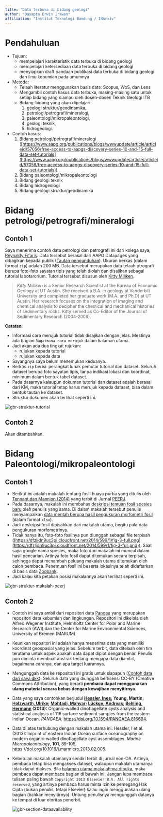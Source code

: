 ```yaml
---
title: "Data terbuka di bidang geologi"
author: "Dasapta Erwin Irawan"
affiliation: "Institut Teknologi Bandung / INArxiv"
---
```


# Pendahuluan

- Tujuan: 
  - mempelajari karakteristik data terbuka di bidang geologi
  - mempelajari ketersediaan data terbuka di bidang geologi
  - menyiapkan draft panduan publikasi data terbuka di bidang geologi dan ilmu kebumian pada umumnya
- Metode:
  - Telaah literatur menggunakan basis data: Scopus, WoS, dan Lens
  - Mengambil contoh kasus data terbuka, masing-masing satu untuk setiap bidang yang diampu oleh dosen-dosen Teknik Geologi ITB
  - Bidang-bidang yang akan dipelajari: 
    1. geologi struktur/geodinamika, 
    2. petrologi/petrografi/mineralogi,
    3. paleontologi/mikropaleontologi, 
    4. geologi teknik, 
    5. hidrogeologi.
- Contoh kasus:
  1. Bidang petrologi/petrografi/mineralogi ([https://www.aapg.org/publications/blogs/wwwupdate/article/articleid/57056/free-access-to-aapgs-discovery-series-10-and-15-full-data-set-tutorials](https://www.aapg.org/publications/blogs/wwwupdate/article/articleid/57056/free-access-to-aapgs-discovery-series-10-and-15-full-data-set-tutorials))
  2. Bidang paleontologi/mikropaleontologi
  3. Bidang geologi teknik
  4. Bidang hidrogeologi
  5. Bidang geologi struktur/geodinamika

# Bidang petrologi/petrografi/mineralogi

## Contoh 1

Saya menerima contoh data petrologi dan petrografi ini dari kolega saya, [Reynaldy Fifaris](https://scholar.google.co.id/citations?hl=en&user=20KtMUQAAAAJ&view_op=list_works&sortby=pubdate). Data tersebut berasal dari AAPG Datapages yang dibagikan kepada publik ([Tautan pengunduhan](http://www.datapages.com/files/ds10)). Ukuran berkas (dalam format `zip`) adalah 200 MB. Data tersebut merupakan data telaah ptrografi berupa foto-foto sayatan tipis yang telah diolah dan disajikan sebagai tutorial labotarorium. Tutorial tersebut disusun oleh [Kitty Miliken](https://scholar.google.com/citations?user=RNFK9SEAAAAJ&hl=en). 

> *Kitty Milliken* is a Senior Research Scientist at the Bureau of  Economic Geology at UT Austin. She received a B.A. in geology at  Vanderbilt University and completed her graduate work (M.A. and Ph.D) at UT Austin. Her research focuses on the integration of imaging and  chemical analysis to decipher the chemical and mechanical histories of  sedimentary rocks. Kitty served as Co-Editor of the Journal of  Sedimentary Research (2004-2008).

**Catatan**:

- Informasi cara merujuk tutorial tidak disajikan dengan jelas. Mestinya ada bagian `Bagaimana cara merujuk` dalam halaman utama.
- Jadi akan ada dua tingkat rujukan:
  - rujukan kepada tutorial
  - rujukan kepada data
- Sayangnya saya belum menemukan keduanya.
- Berkas `zip` berisi: perangkat lunak pemutar tutorial dan dataset. Seluruh dataset berupa foto sayatan tipis, tanpa indikasi lokasi dan koordinat, minimum dalam bentuk tabel dataset. 
- Pada dasarnya kalaupun dokumen tutorial dan dataset adalah berasal dari KM, maka tutorial tetap harus merujuk kepada dataset, bisa dalam bentuk tautan ke dataset.  
- Struktur dokumen akan terlihat seperti ini.

![gbr-struktur-tutorial](/Users/erwin/Downloads/IN-PROCESS/open-data-geologi/gbr-struktur-tutorial.png)





## Contoh 2

Akan ditambahkan.



# Bidang Paleontologi/mikropaleontologi

## Contoh 1

- Berikut ini adalah makalah tentang fosil buaya purba yang ditulis oleh [Tennant dan Mannion (2014)](https://peerj.com/articles/599/) yang terbit di Jurnal [PEERJ](peerj.com). 
- Pada dasarnya, makalah ini membahas [deskripsi temuan fosil spesies baru](https://peerj.com/articles/599/#supp-2) oleh penulis yang sama.  Di dalam makalah tersebut penulis menyampaikan [data mentah berupa hasil pengukuran morfometri fosil](https://dfzljdn9uc3pi.cloudfront.net/2014/599/1/S1_morphometric_data.xlsx) (dalam format `xlsx`). 
- Jadi deskripsi fosil dipisahkan dari makalah utama, begitu pula data pengukuran morfometrinya. 
- Tidak hanya itu, foto-foto fosilnya pun diunggah sebagai file terpisah ([https://dfzljdn9uc3pi.cloudfront.net/2014/599/1/fig-3-full.png](https://dfzljdn9uc3pi.cloudfront.net/2014/599/1/fig-3-full.png)). Saat saya google nama spesies, maka foto dari makalah ini muncul dalam hasil pencarian. Artinya foto fosil dapat ditemukan secara terpisah, sehingga dapat menambah peluang makalah utama ditemukan oleh calon pembaca. Penemuan fosil ini beserta lokasinya telah didaftarkan di basis data [Zoobank](http://zoobank.org/References/B7CC4367-4203-4AED-8C30-2D7E4E71665D).  
- Jadi kalau kita petakan posisi makalahnya akan terlihat seperti ini.

 ![gbr-struktur-makalah-peerj](/Users/erwin/Downloads/IN-PROCESS/open-data-geologi/gbr-struktur-makalah-peerj.png)

## Contoh 2

- Contoh ini saya ambil dari repositori data [Pangea](Pangea.de) yang merupakan repositori data kebumian dan lingkungan. Repositori ini dikelola oleh Alfred Wegener Institute, Helmholtz Center for Polar and Marine Research (AWI) dan the Center for Marine Environmental Sciences, University of Bremen (MARUM). 

- Keunikan repositori ini adalah hanya menerima data yang memiliki koordinat geospasial yang jelas. Sebelum terbit, data ditelaah oleh tim terutama untuk aspek apakah data dapat diplot dengan benar. Penulis pun diminta membuat abstrak tentang mengapa data diambil, bagaimana caranya, dan apa target luarannya.

- Mengunggah data ke repositori ini gratis untuk siapapun ([Contoh data dari saya dkk](https://doi.pangaea.de/10.1594/PANGAEA.862987)). Seluruh data yang diunggah berlisensi CC-BY (Creative Commons Attribution), yang berarti **pembaca dapat menggunakan ulang material secara bebas dengan kewajiban menyitirnya**.

- Data yang saya contohkan berjudul **[Hessler, Ines](https://doi.pangaea.de/10.1594/PANGAEA.816694#); Young, Martin; [Holzwarth, Ulrike](https://doi.pangaea.de/10.1594/PANGAEA.816694#); [Mohtadi, Mahyar](https://doi.pangaea.de/10.1594/PANGAEA.816694#); [Lückge, Andreas](https://doi.pangaea.de/10.1594/PANGAEA.816694#); [Behling, Hermann](https://doi.pangaea.de/10.1594/PANGAEA.816694#) (2013):**  Organic-walled dinoflagellate cysts analysis and statistical analysis of 116 surface sediment samples from the eastern Indian Ocean. *PANGAEA*, https://doi.org/10.1594/PANGAEA.816694.

- Data di atas terhubung dengan makalah utama ini: Hessler, I et al. (2013): Imprint of  eastern Indian Ocean surface oceanography on modern organic-walled  dinoflagellate cyst assemblages. *Marine Micropaleontology*, **101**, 89-105, https://doi.org/10.1016/j.marmicro.2013.02.005. 

- Kebetulan makalah utamanya sendiri terbit di jurnal non-OA. Artinya, pembaca tetap bisa mengakses dataset, walaupun makalah utamanya tidak dapat diakses. Bila [halaman utama makalahnya dibuka](https://doi.org/10.1016/j.marmicro.2013.02.005), maka pembaca dapat membaca bagian di bawah ini. Jangan lupa membaca tulisan paling bawah `Copyright 2013 Elsevier B.V. All rights reserved`, yang artinya pembaca harus minta izin ke pemegang Hak Cipta (bukan penulis, tetapi Elsevier) kalau ingin menggunakan ulang bagian (bahkan menyitirnya). Untung penulisnya mengunggah datanya ke tempat di luar otoritas penerbit.

   ![gbr-section-dataavailability](/Users/erwin/Downloads/IN-PROCESS/open-data-geologi/gbr-section-dataavailability.png)